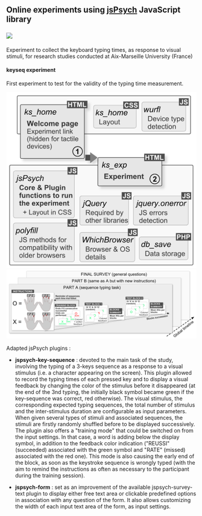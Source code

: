 ## Online experiments using [jsPsych](http://www.jspsych.org/) JavaScript library 

### <img src="https://github.com/chris-zielinski/Online_experiments_jsPsych/blob/master/HowFast/keyseq/img/layout/hf_logo.png" width="200"> 


Experiment to collect the keyboard typing times, as response to visual stimuli, for research studies conducted at Aix-Marseille University (France)

#### keyseq experiment
First experiment to test for the validity of the typing time measurement.

![Project files](keyseq_files.png)
![Experiment design](keyseq_design.png)

Adapted jsPsych plugins : 

* **jspsych-key-sequence** : devoted to the main task of the study, involving the typing of a 3-keys sequence as a response to a visual stimulus (i.e. a character appearing on the screen). This plugin allowed to record the typing times of each pressed key and to display a visual feedback by changing the color of the stimulus before it disappeared (at the end of the 3nd typing, the initially black symbol became green if the key-sequence was correct, red otherwise). The visual stimulus, the corresponding expected typing sequences, the total number of stimulus and the inter-stimulus duration are configurable as input parameters. When given several types of stimuli and associated sequences, the stimuli are firstly randomly shuffled before to be displayed successively. The plugin also offers a "training mode" that could be switched on from the input settings. In that case, a word is adding below the display symbol, in addition to the feedback color indication ("REUSSI" (succeeded) associated with the green symbol and "RATE" (missed) associated with the red one). This mode is also causing the early end of the block, as soon as the keystroke sequence is wrongly typed (with the aim to remind the instructions as often as necessary to the participant during the training session).

* **jspsych-form** : set as an improvement of the available jspsych-survey-text plugin to display either free text area or clickable predefined options in association with any question of the form. It also allows customizing the width of each input text area of the form, as input settings.

